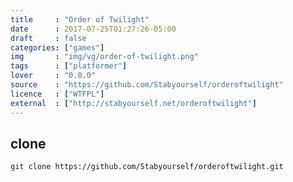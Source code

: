 ```yaml
---
title     : "Order of Twilight"
date      : 2017-07-25T01:27:26-05:00
draft     : false
categories: ["games"]
img       : "img/vg/order-of-twilight.png"
tags      : ["platformer"]
lover     : "0.8.0"
source    : "https://github.com/Stabyourself/orderoftwilight"
licence   : ["WTFPL"]
external  : ["http://stabyourself.net/orderoftwilight"]
---
```


## clone

``` sh
git clone https://github.com/Stabyourself/orderoftwilight.git
```
